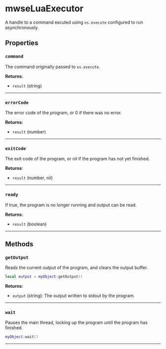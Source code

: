 <!---
	This file is autogenerated. Do not edit this file manually. Your changes will be ignored.
	More information: https://github.com/MWSE/MWSE/tree/master/docs
-->

# mwseLuaExecutor

A handle to a command excuted using `os.execute` configured to run asynchronously.

## Properties

### `command`
<div class="search_terms" style="display: none">command</div>

The command originally passed to `os.execute`.

**Returns**:

* `result` (string)

***

### `errorCode`
<div class="search_terms" style="display: none">errorcode</div>

The error code of the program, or 0 if there was no error.

**Returns**:

* `result` (number)

***

### `exitCode`
<div class="search_terms" style="display: none">exitcode</div>

The exit code of the program, or nil if the program has not yet finished.

**Returns**:

* `result` (number, nil)

***

### `ready`
<div class="search_terms" style="display: none">ready</div>

If true, the program is no longer running and output can be read.

**Returns**:

* `result` (boolean)

***

## Methods

### `getOutput`
<div class="search_terms" style="display: none">getoutput, output</div>

Reads the current output of the program, and clears the output buffer.

```lua
local output = myObject:getOutput()
```

**Returns**:

* `output` (string): The output written to stdout by the program.

***

### `wait`
<div class="search_terms" style="display: none">wait</div>

Pauses the main thread, locking up the program until the program has finished.

```lua
myObject:wait()
```

***


